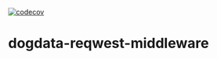 [![codecov](https://codecov.io/gh/flashnetxyz/dogdata-rs/graph/badge.svg?token=Q5Kt8eIuDK&component=dogdata-reqwest-middleware)](https://codecov.io/gh/flashnetxyz/dogdata-rs)

# dogdata-reqwest-middleware
